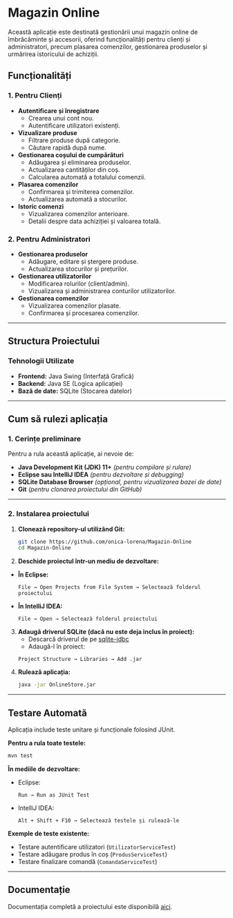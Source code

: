 # Magazin Online

Această aplicație este destinată gestionării unui magazin online de îmbrăcăminte și accesorii, oferind funcționalități pentru clienți și administratori, precum plasarea comenzilor, gestionarea produselor și urmărirea istoricului de achiziții.

## Funcționalități

### 1. **Pentru Clienți**
- **Autentificare și înregistrare**
  - Crearea unui cont nou.
  - Autentificare utilizatori existenți.
- **Vizualizare produse**
  - Filtrare produse după categorie.
  - Căutare rapidă după nume.
- **Gestionarea coșului de cumpărături**
  - Adăugarea și eliminarea produselor.
  - Actualizarea cantităților din coș.
  - Calcularea automată a totalului comenzii.
- **Plasarea comenzilor**
  - Confirmarea și trimiterea comenzilor.
  - Actualizarea automată a stocurilor.
- **Istoric comenzi**
  - Vizualizarea comenzilor anterioare.
  - Detalii despre data achiziției și valoarea totală.

### 2. **Pentru Administratori**
- **Gestionarea produselor**
  - Adăugare, editare și ștergere produse.
  - Actualizarea stocurilor și prețurilor.
- **Gestionarea utilizatorilor**
  - Modificarea rolurilor (client/admin).
  - Vizualizarea și administrarea conturilor utilizatorilor.
- **Gestionarea comenzilor**
  - Vizualizarea comenzilor plasate.
  - Confirmarea și procesarea comenzilor.

---

## Structura Proiectului

### **Tehnologii Utilizate**
- **Frontend:** Java Swing (Interfață Grafică)
- **Backend:** Java SE (Logica aplicației)
- **Bază de date:** SQLite (Stocarea datelor)

---

## Cum să rulezi aplicația

### **1. Cerințe preliminare**
Pentru a rula această aplicație, ai nevoie de:
- **Java Development Kit (JDK) 11+** *(pentru compilare și rulare)*
- **Eclipse sau IntelliJ IDEA** *(pentru dezvoltare și debugging)*
- **SQLite Database Browser** *(opțional, pentru vizualizarea bazei de date)*
- **Git** *(pentru clonarea proiectului din GitHub)*

---

### **2. Instalarea proiectului**
1. **Clonează repository-ul utilizând Git:**
   ```bash
   git clone https://github.com/onica-lorena/Magazin-Online
   cd Magazin-Online
2. **Deschide proiectul într-un mediu de dezvoltare:**
- **În Eclipse:**
   ```plaintext
   File → Open Projects from File System → Selectează folderul proiectului
- **În IntelliJ IDEA:**
   ```plaintext
   File → Open → Selectează folderul proiectului
3. **Adaugă driverul SQLite (dacă nu este deja inclus în proiect):**
   - Descarcă driverul de pe [sqlite-jdbc]([https://github.com](https://github.com/xerial/sqlite-jdbc))
   - Adaugă-l în proiect:
   ```plaintext
   Project Structure → Libraries → Add .jar
4. **Rulează aplicația:**
   ```bash
   java -jar OnlineStore.jar

---

## Testare Automată

Aplicația include teste unitare și funcționale folosind JUnit.

**Pentru a rula toate testele:**
   ```bash
   mvn test
   ```
**În mediile de dezvoltare:**
- Eclipse:   
   ```plaintext
   Run → Run as JUnit Test
- IntelliJ IDEA:
   ```plaintext
   Alt + Shift + F10 → Selectează testele și rulează-le

**Exemple de teste existente:**
- Testare autentificare utilizatori (`UtilizatorServiceTest`)
- Testare adăugare produs în coș (`ProdusServiceTest`)
- Testare finalizare comandă (`ComandaServiceTest`)

---

## Documentație
Documentația completă a proiectului este disponibilă [aici](./doc).
